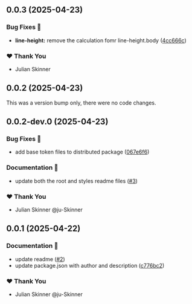 ## 0.0.3 (2025-04-23)

### Bug Fixes 🐛

- **line-height:** remove the calculation fomr line-height.body ([4cc666c](https://github.com/Kajabi/ds-tokens/commit/4cc666c))

### ❤️ Thank You

- Julian Skinner

## 0.0.2 (2025-04-23)

This was a version bump only, there were no code changes.

## 0.0.2-dev.0 (2025-04-23)

### Bug Fixes 🐛

- add base token files to distributed package ([067e6f6](https://github.com/Kajabi/ds-tokens/commit/067e6f6))

### Documentation 📄

- update both the root and styles readme files ([#3](https://github.com/Kajabi/ds-tokens/pull/3))

### ❤️ Thank You

- Julian Skinner @ju-Skinner

## 0.0.1 (2025-04-22)

### Documentation 📄

- update readme ([#2](https://github.com/Kajabi/ds-tokens/pull/2))
- update package.json with author and description ([c776bc2](https://github.com/Kajabi/ds-tokens/commit/c776bc2))

### ❤️ Thank You

- Julian Skinner @ju-Skinner
